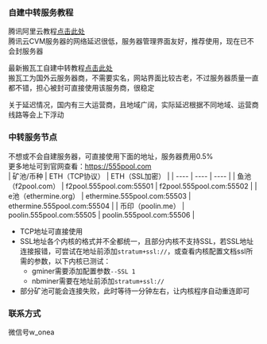 ### 自建中转服务教程

腾讯阿里云教程<a href="https://github.com/ycyw/transfer/blob/main/tenxunyun.md" target="_blank">点击此处</a>  
腾讯云CVM服务器的网络延迟很低，服务器管理界面友好，推荐使用，现在已不会封服务器  

最新搬瓦工自建中转教程<a href="https://github.com/ycyw/transfer/blob/main/banwagong.md" target="_blank">点击此处</a>  
搬瓦工为国外云服务器商，不需要实名，网站界面比较古老，不过服务器质量一直都不错，担心被封可直接使用该服务商，很稳定  

关于延迟情况，国内有三大运营商，且地域广阔，实际延迟根据不同地域、运营商线路等会上下浮动

#### 

### 中转服务节点  
不想或不会自建服务器，可直接使用下面的地址，服务器费用0.5%  
更多地址可到官网查看：<a href="https://555pool.com" target="_blank">https://555pool.com</a>  
|    矿池/币种  |   ETH（TCP协议）      |   ETH（SSL加密）      |
| ---- | ---- | ---- |
|   鱼池（f2pool.com）   |   f2pool.555pool.com:55501      |   f2pool.555pool.com:55502      |
|   e池（ethermine.org）   |   ethermine.555pool.com:55503      |   ethermine.555pool.com:55504      |
|   币印（poolin.me）   |   poolin.555pool.com:55505      |   poolin.555pool.com:55506      |
  
* TCP地址可直接使用
* SSL地址各个内核的格式并不全都统一，且部分内核不支持SSL，若SSL地址连接报错，可尝试在地址前添加`stratum+ssl://`，或查看内核配置文档ssl所需的参数，以下内核已测试：   
  * gminer需要添加配置参数`--SSL 1`  
  * nbminer需要在地址前添加`stratum+ssl://`  
* 部分矿池可能会连接失败，此时等待一分钟左右，让内核程序自动重连即可

### 联系方式  
微信号w_onea  
